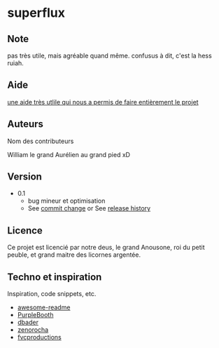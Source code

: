 # superflux


## Note

pas très utile, mais agréable quand même. confusus à dit, c'est la hess ruiah.

## Aide

[une aide très utlile qui nous a permis de faire entièrement le projet](https://youtu.be/dQw4w9WgXcQ)

## Auteurs

Nom des contributeurs

William le grand
Aurélien au grand pied xD

## Version

* 0.1
    * bug mineur et optimisation
    * See [commit change]() or See [release history]()

## Licence

Ce projet est licencié par notre deus, le grand Anousone, roi du petit peuble, et grand maitre des licornes argentée.

## Techno et inspiration

Inspiration, code snippets, etc.
* [awesome-readme](https://github.com/matiassingers/awesome-readme)
* [PurpleBooth](https://gist.github.com/PurpleBooth/109311bb0361f32d87a2)
* [dbader](https://github.com/dbader/readme-template)
* [zenorocha](https://gist.github.com/zenorocha/4526327)
* [fvcproductions](https://gist.github.com/fvcproductions/1bfc2d4aecb01a834b46)
